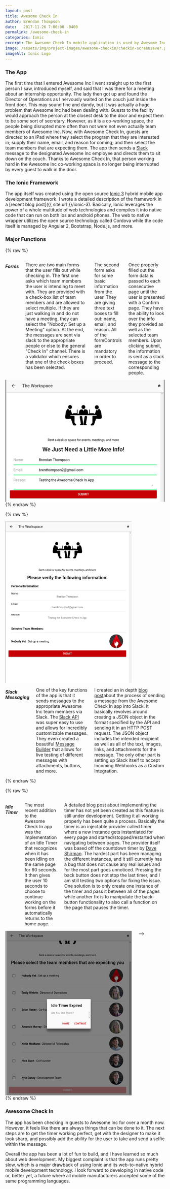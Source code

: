 ```yaml
---
layout: post
title: Awesome Check In
author: Brendan Thompson
date:   2017-11-26 7:00:00 -0400
permalink: /awesome-check-in
categories: Ionic
excerpt: The Awesome Check In mobile application is used by Awesome Inc to check in their guests and alert the appropriate team members
image: /assets/img/project-images/awesome-checkin/checkin-screensaver.png
imageAlt: Ionic Logo
---
```


### The App

The first time that I entered Awesome Inc I went straight up to the first person I saw, introduced myself, and said that I was there for a meeting about an internship opportunity. The lady then got up and found the Director of Operations as I nervously waited on the couch just inside the front door. This may sound fine and dandy, but it was actually a huge problem that Awesome Inc had been dealing with. Guests to the facility would approach the person at the closest desk to the door and expect them to be some sort of secretary. However, as it is a co-working space, the people being disrupted more often than not were not even actually team members of Awesome Inc. Now, with Awesome Check In, guests are directed to an iPad where they select the program that they are interested in; supply their name, email, and reason for coming; and then select the team members that are expecting them. The app then sends a [Slack](slack.com) message to the designated Awesome Inc employee and directs them to sit down on the couch. Thanks to Awesome Check In, that person working hard in the Awesome Inc co-working space is no longer being interrupted by every guest to walk in the door.

### The Ionic Framework

The app itself was created using the open source [Ionic 3](https://ionicframework.com) hybrid mobile app development framework. I wrote a detailed description of the framework in a [recent blog post]({{ site.url }}/ionic-3). Basically, Ionic leverages the power of a whole multitude of web technologies and compiles it into native code that can run on both ios and android phones. The web to native wrapper utilizes the open source technology called Cordova while the code itself is managed by Angular 2, Bootstrap, Node.js, and more.

### Major Functions

{% raw %}
<div class="row">
	<div class="six columns">
		<h5>Forms</h5>
		<p>There are two main forms that the user fills out while checking in. The first one asks which team members the user is intending to meet with. They are provided with a check-box list of team members and are allowed to select multiple. If they are just walking in and do not have a meeting, they can select the "Nobody: Set up a Meeting" option. At the end, the messages are sent via slack to the appropriate people or else to the general "Check In" channel. There is a validator which ensures that one of the check boxes has been selected.</p>
		<p>The second form asks for some basic information from the user. They are giving three text boxes to fill out: name, email, and reason. All of the formControls are mandatory in order to proceed.</p>
		<p>Once properly filled out the form data is passed to each consecutive page until the user is presented with a Confirm page. They have the ability to look over the info they provided as well as the selected team members. Upon clicking submit, the information is sent as a slack message to the corresponding people.</p>
	</div>
	<div class="six columns">
		<img src="/assets/img/project-images/awesome-checkin/checkin-userinfo.png" alt="User Info Form">
		<!-- ![User Info Form]({{ site.url }}/assets/img/project-images/awesome-checkin/checkin-userinfo.png) -->
	</div>
</div>
{% endraw %}

{% raw %}
<div class="row">
	<div class="six columns">
		<img src="/assets/img/project-images/awesome-checkin/checkin-confirm.png" alt="Confirm Page">
		<!-- ![Confirm Page]({{ site.url }}/assets/img/project-images/awesome-checkin/checkin-confirm.png) -->
	</div>
	<div class="six columns">
		<h5>Slack Messaging</h5>
		<p>	One of the key functions of the app is that it sends messages to the appropriate Awesome Inc team members via Slack. The <a href="https://api.slack.com" target="blank">Slack API</a> was super easy to use and allows for incredibly customizable messages. They even created a beautiful <a href="https://api.slack.com/docs/messages/builder" target="blank">Message Builder</a> that allows for live testing of different messages with attachments, buttons, and more.</p>
		<p> I created an in depth <a href="/integrating-slack">blog post</a>about the process of sending a message from the Awesome Check In app into Slack. It basically revolves around creating a JSON object in the format specified by the API and sending it in an HTTP POST request. The JSON object includes the intended recipient as well as all of the text, images, links, and attachments for the message. The only other part is setting up Slack itself to accept Incoming Webhooks as a Custom Integration.</p>
	</div>
</div>
{% endraw %}

{% raw %}
<div class="row">
	<div class="six columns">
		<h5>Idle Timer</h5>
		<p>The most recent addition to the Awesome Check In app was the implementation of an Idle Timer that recognizes when it has been idling on the same page for 60 seconds. It then gives the user 10 seconds to choose to continue working on the forms before it automatically returns to the home page.</p>
		<p> A detailed blog post about implementing the timer has not yet been created as this feature is still under development. Getting it all working properly has been quite a process. Basically the timer is an injectable provider called timer where a new instance gets instantiated for every page and started/stopped/restarted when navigating between pages. The provider itself was based off the countdown timer by <a href="http://www.codingandclimbing.co.uk/blog/ionic-2-simple-countdown-timer" target="blank">Dave Shirman</a>. The hardest part has been managing the different instances, and it still currently has a bug that does not cause any real issues and for the most part goes unnoticed. Pressing the back button does not stop the last timer, and I am still testing two options for fixing the issue. One solution is to only create one instance of the timer and pass it between all of the pages while another fix is to manipulate the back-button functionality to also call a function on the page that pauses the timer.</p>
	</div>
	<div class="six columns">
		<img src="/assets/img/project-images/awesome-checkin/checkin-idle.png" alt="Confirm Page">
		<!-- ![Idle Timer]({{ site.url }}/assets/img/project-images/awesome-checkin/checkin-idle.png)--> -->
	</div>
</div>
{% endraw %}

### Awesome Check In

The app has been checking in guests to Awesome Inc for over a month now. However, it feels like there are always things that can be done to it. The next steps are to get the timer working perfect, get with the designer to make it look sharp, and possibly add the ability for the user to take and send a selfie within the message.

Overall the app has been a lot of fun to build, and I have learned so much about web development. My biggest complaint is that the app runs pretty slow, which is a major drawback of using Ionic and its web-to-native hybrid mobile development technology. I look forward to developing in native code or, better yet, a future where all mobile manufacturers accepted some of the same programming languages.